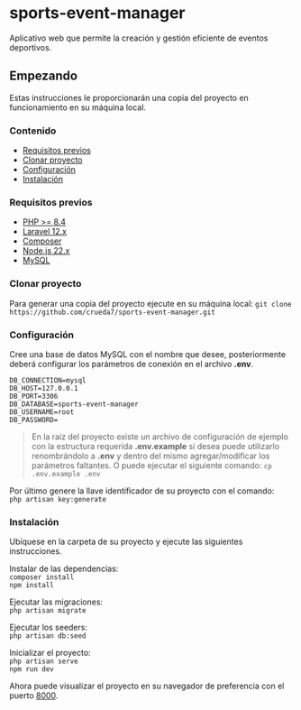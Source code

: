 # sports-event-manager

Aplicativo web que permite la creación y gestión eficiente de eventos deportivos.

## Empezando

Estas instrucciones le proporcionarán una copia del proyecto en funcionamiento en su máquina local.

### Contenido

- [Requisitos previos](#install)
- [Clonar proyecto](#Usage)
- [Configuración](#Configuración)
- [Instalación](#Instalación)

### Requisitos previos

- [PHP >= 8.4](https://www.php.net/manual/en/getting-started.php)
- [Laravel 12.x](https://laravel.com/docs/12.x/installation)
- [Composer](https://getcomposer.org/doc/00-intro.md)
- [Node.js 22.x](https://nodejs.org/en/docs/guides/getting-started-guide/)
- [MySQL](https://dev.mysql.com/doc/mysql-getting-started/en/)

### Clonar proyecto

Para generar una copia del proyecto ejecute en su máquina local:
`git clone https://github.com/crueda7/sports-event-manager.git`

### Configuración

Cree una base de datos MySQL con el nombre que desee,  posteriormente deberá configurar los parámetros de conexión en el archivo **.env**.

`DB_CONNECTION=mysql`    
`DB_HOST=127.0.0.1`    
`DB_PORT=3306`    
`DB_DATABASE=sports-event-manager`    
`DB_USERNAME=root`    
`DB_PASSWORD=`    


> En la raíz del proyecto existe un archivo de configuración de ejemplo con la estructura requerida **.env.example** si desea puede utilizarlo renombrándolo a **.env** y dentro del mismo agregar/modificar los parámetros faltantes.
> O puede ejecutar el siguiente comando:
> `cp .env.example .env`  

Por último genere la llave identificador de su proyecto con el comando:  
`php artisan key:generate`

### Instalación

Ubíquese en la carpeta de su proyecto y ejecute las siguientes instrucciones.

Instalar de las dependencias:  
`composer install`  
`npm install`

Ejecutar las migraciones:  
`php artisan migrate`

Ejecutar los seeders:  
`php artisan db:seed`

Inicializar el proyecto:  
`php artisan serve`  
`npm run dev`

Ahora puede visualizar el proyecto en su navegador de preferencia con el puerto [8000](http://127.0.0.1:8000).
